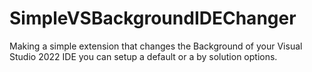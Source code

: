 # SimpleVSBackgroundIDEChanger
Making a simple extension that changes the Background of your Visual Studio 2022 IDE you can setup a default or a by solution options.
